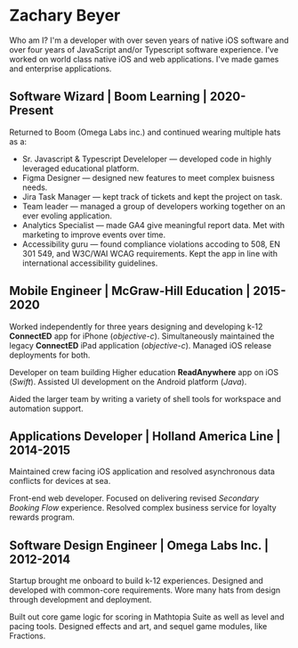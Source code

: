 # Zachary Beyer

Who am I? I'm a developer with over seven years of native iOS software and over four years of JavaScript and/or Typescript software experience. I’ve worked on world class native iOS and web applications. I've made games and enterprise applications. 

## Software Wizard | Boom Learning | 2020-Present

Returned to Boom (Omega Labs inc.) and continued wearing multiple hats as a: 

*   Sr. Javascript & Typescript Develeloper — developed code in highly leveraged educational platform. 
*   Figma Designer — designed new features to meet complex buisness needs.
*   Jira Task Manager — kept track of tickets and kept the project on task.
*   Team leader — managed a group of developers working together on an ever evoling application.
*   Analytics Specialist — made GA4 give meaningful report data. Met with marketing to improve events over time.
*   Accessibility guru — found compliance violations accoding to 508, EN 301 549, and W3C/WAI WCAG requirements. Kept the app in line with international accessibility guidelines.

## Mobile Engineer | McGraw-Hill Education | 2015-2020

Worked independently for three years designing and developing k-12 **ConnectED** app for iPhone  (*objective-c*). Simultaneously maintained the legacy **ConnectED** iPad application  (*objective-c*). Managed iOS release deployments for both.

Developer on team building Higher education **ReadAnywhere** app on iOS (*Swift*). Assisted UI development on the Android platform (*Java*). 

Aided the larger team by writing a variety of shell tools for workspace and automation support.

## Applications Developer | Holland America Line | 2014-2015

Maintained crew facing iOS application and resolved asynchronous data conflicts for devices at sea. 

Front-end web developer. Focused on delivering revised *Secondary Booking Flow* experience. Resolved complex business service for loyalty rewards program.

## Software Design Engineer | Omega Labs Inc. | 2012-2014

Startup brought me onboard to build k-12 experiences. Designed and developed with common-core requirements. Wore many hats from design through development and deployment. 

Built out core game logic for scoring in Mathtopia Suite as well as level and pacing tools. Designed effects and art, and sequel game modules, like Fractions. 
